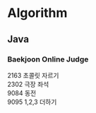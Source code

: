 # Algorithm

## Java

### Baekjoon Online Judge

2163 초콜릿 자르기  
2302 극장 좌석  
9084 동전  
9095 1,2,3 더하기  

